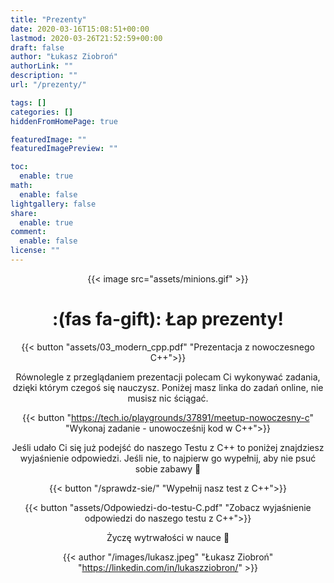 ```yaml
---
title: "Prezenty"
date: 2020-03-16T15:08:51+00:00
lastmod: 2020-03-26T21:52:59+00:00
draft: false
author: "Łukasz Ziobroń"
authorLink: ""
description: ""
url: "/prezenty/"

tags: []
categories: []
hiddenFromHomePage: true

featuredImage: ""
featuredImagePreview: ""

toc:
  enable: true
math:
  enable: false
lightgallery: false
share:
  enable: true
comment:
  enable: false
license: ""
---
```


<div style="text-align: center">

{{< image src="assets/minions.gif" >}}

# :(fas fa-gift): Łap prezenty!

{{< button "assets/03_modern_cpp.pdf" "Prezentacja z nowoczesnego C++">}}

Równolegle z przeglądaniem prezentacji polecam Ci wykonywać zadania, dzięki którym czegoś się nauczysz. Poniżej masz linka do zadań online, nie musisz nic ściągać.

{{< button "https://tech.io/playgrounds/37891/meetup-nowoczesny-c" "Wykonaj zadanie - unowocześnij kod w C++">}}

Jeśli udało Ci się już podejść do naszego Testu z C++ to poniżej znajdziesz wyjaśnienie odpowiedzi. Jeśli nie, to najpierw go wypełnij, aby nie psuć sobie zabawy 🙂

{{< button "/sprawdz-sie/" "Wypełnij nasz test z C++">}}

{{< button "assets/Odpowiedzi-do-testu-C.pdf" "Zobacz wyjaśnienie odpowiedzi do naszego testu z C++">}}

Życzę wytrwałości w nauce 🙂

{{< author "/images/lukasz.jpeg" "Łukasz Ziobroń" "https://linkedin.com/in/lukaszziobron/" >}}

</div>
